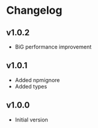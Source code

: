 # Changelog

## v1.0.2

- BiG performance improvement

## v1.0.1

- Added npmignore
- Added types

## v1.0.0

- Initial version
